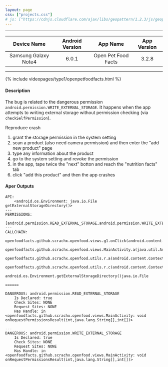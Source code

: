 ```yaml
---
layout: page
css: ["projects.css"]
# js: ["https://cdnjs.cloudflare.com/ajax/libs/geopattern/1.2.3/js/geopattern.min.js", "projects.js"]
---
```

---

|      Device Name     | Android Version |    App Name    | App Version |
|:--------------------:|:---------------:|:--------------:|:-----------:|
| Samsung Galaxy Note4 |      6.0.1      | Open Pet Food Facts |     3.2.8    |

---

{% include videopages/type1/openpetfoodfacts.html %}

#### Description
The bug is related to the dangerous permission `android.permission.WRITE_EXTERNAL_STORAGE`. It happens when the app attempts to writing external storage without permission checking (via `checkSelfPermission`).

Reproduce crash

1. grant the storage permission in the system setting
2. scan a product (also need camera permission) and then enter the "add new product" page
3. type any information about the product
4. go to the system setting and revoke the permission
5. in the app, tape twice the "next" botton and reach the "nutrition facts" tab
6. click "add this product" and then the app crashes

#### Aper Outputs

```
API:
	<android.os.Environment: java.io.File getExternalStorageDirectory()>
---
PERMISSIONS:
	[android.permission.READ_EXTERNAL_STORAGE,android.permission.WRITE_EXTERNAL_STORAGE]
---
CALLCHAIN:
	openfoodfacts.github.scrachx.openfood.views.g1.onClick(android.content.DialogInterface,int)void
	 openfoodfacts.github.scrachx.openfood.views.MainActivity.a(java.util.ArrayList,boolean,android.widget.EditText,java.lang.String,android.content.DialogInterface,int)void
	  openfoodfacts.github.scrachx.openfood.utils.r.a(android.content.Context,android.net.Uri)java.lang.String
	   openfoodfacts.github.scrachx.openfood.utils.r.c(android.content.Context,android.net.Uri)java.lang.String
	    android.os.Environment.getExternalStorageDirectory()java.io.File

======

DANGEROUS: android.permission.READ_EXTERNAL_STORAGE
	Is Declared: true
	Check Sites: NONE
	Request Sites: NONE
	Has Handle: in <openfoodfacts.github.scrachx.openfood.views.MainActivity: void onRequestPermissionsResult(int,java.lang.String[],int[])>

---
DANGEROUS: android.permission.WRITE_EXTERNAL_STORAGE
	Is Declared: true
	Check Sites: NONE
	Request Sites: NONE
	Has Handle: in <openfoodfacts.github.scrachx.openfood.views.MainActivity: void onRequestPermissionsResult(int,java.lang.String[],int[])>
```
